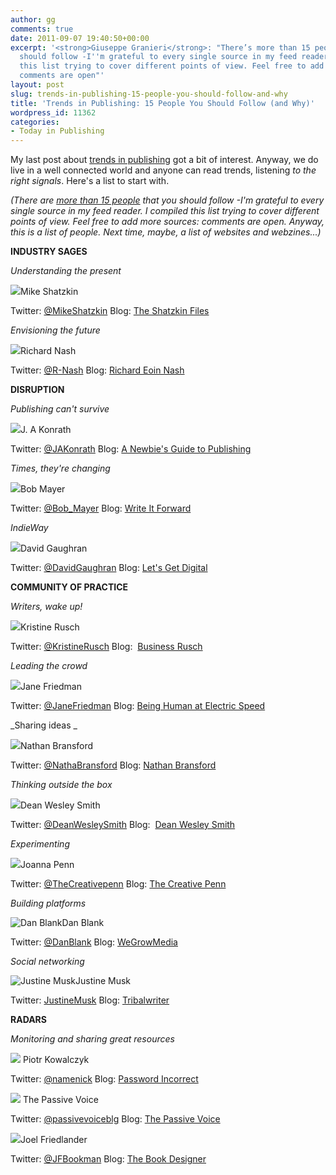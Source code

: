```yaml
---
author: gg
comments: true
date: 2011-09-07 19:40:50+00:00
excerpt: '<strong>Giuseppe Granieri</strong>: "There’s more than 15 people that you
  should follow -I''m grateful to every single source in my feed reader. I compiled
  this list trying to cover different points of view. Feel free to add more sources:
  comments are open"'
layout: post
slug: trends-in-publishing-15-people-you-should-follow-and-why
title: 'Trends in Publishing: 15 People You Should Follow (and Why)'
wordpress_id: 11362
categories:
- Today in Publishing
---
```


My last post about [trends in publishing](http://www.40kbooks.com/?p=11093) got a bit of interest. Anyway, we do live in a well connected world and anyone can read trends, listening _to the right signals_. Here's a list to start with.

_(There are [more than 15 people](http://twitter.com/#!/gg/trends-in-publishing) that you should follow -I'm grateful to every single source in my feed reader. I compiled this list trying to cover different points of view. Feel free to add more sources: comments are open.
Anyway, this is a list of people. Next time, maybe, a list of websites and webzines...)_

**INDUSTRY SAGES**

_Understanding the present_

![](http://www.40kbooks.com/wp-content/uploads/1.-Mike-Shatzkin.jpg)Mike Shatzkin

Twitter: [@MikeShatzkin](http://twitter.com/#!/MikeShatzkin)
Blog: [The Shatzkin Files](http://www.idealog.com/blog)

_Envisioning the future_

![](http://www.40kbooks.com/wp-content/uploads/2.-Richard-Nash.jpg)Richard Nash

Twitter: [@R-Nash](http://twitter.com/#!/R_Nash)
Blog: [Richard Eoin Nash](http://www.rnash.com/)

**DISRUPTION**

_Publishing can't survive_

![](http://www.40kbooks.com/wp-content/uploads/3.-JA-Konrath.jpg)J. A Konrath

Twitter: [@JAKonrath](http://twitter.com/#!/jakonrath)
Blog: [A Newbie's Guide to Publishing](http://jakonrath.blogspot.com/)

_Times, they're changing_

![](http://www.40kbooks.com/wp-content/uploads/4.-Bob-Mayer.jpg)Bob Mayer

Twitter: [@Bob_Mayer](http://twitter.com/#!/bob_mayer)
Blog: [Write It Forward](http://writeitforward.wordpress.com/)

_IndieWay_

![](http://www.40kbooks.com/wp-content/uploads/5.-David-gaughran.jpg)David Gaughran

Twitter: [@DavidGaughran](http://twitter.com/#!/DavidGaughran)
Blog: [Let's Get Digital](http://davidgaughran.wordpress.com/)

**COMMUNITY OF PRACTICE**

_Writers, wake up!_

![](http://www.40kbooks.com/wp-content/uploads/6.-Kristine-Rusch.jpg)Kristine Rusch

Twitter: [@KristineRusch](http://twitter.com/#!/kristinerusch)
Blog:  [Business Rusch](http://kriswrites.com/business-rusch-table-of-contents/)

_Leading the crowd_

![](http://www.40kbooks.com/wp-content/uploads/11.-Jane-Friedman.jpg)Jane Friedman

Twitter: [@JaneFriedman](http://twitter.com/#!/JaneFriedman)
Blog: [Being Human at Electric Speed](http://janefriedman.com/)

_Sharing ideas
_

![](http://www.40kbooks.com/wp-content/uploads/7.-Nathan-Bransford.jpg)Nathan Bransford

Twitter: [@NathaBransford](http://twitter.com/#!/nathanbransford)
Blog: [Nathan Bransford](http://blog.nathanbransford.com/)

_Thinking outside the box_

![](http://www.40kbooks.com/wp-content/uploads/8.-Dean-Wesley-Smith.jpg)Dean Wesley Smith

Twitter: [@DeanWesleySmith](http://twitter.com/#!/deanwesleysmith)
Blog:  [Dean Wesley Smith](http://www.deanwesleysmith.com/)

_Experimenting_

![](http://www.40kbooks.com/wp-content/uploads/12.-Joanna-Penn.jpg)Joanna Penn

Twitter: [@TheCreativepenn](http://twitter.com/#!/thecreativepenn)
Blog: [The Creative Penn](http://www.thecreativepenn.com/)

_Building platforms_

![Dan Blank](http://www.40kbooks.com/wp-content/uploads/14.-Dan-Blank.jpg)Dan Blank

Twitter: [@DanBlank](http://www.twitter.com/danBlank)
Blog: [WeGrowMedia](http://WeGrowMedia.com/)

_Social networking_

![Justine Musk](http://www.40kbooks.com/wp-content/uploads/15-Justine-Musk.jpg)Justine Musk

Twitter: [JustineMusk](http://twitter.com/#!/justinemusk)
Blog: [Tribalwriter](http://tribalwriter.com/)

**RADARS**

_Monitoring and sharing great resources_

![](http://www.40kbooks.com/wp-content/uploads/9.-Piotr-Kowalczyk.jpg) Piotr Kowalczyk

Twitter: [@namenick](http://twitter.com/#!/namenick)
Blog: [Password Incorrect](http://www.passwordincorrect.com/)

![](http://www.40kbooks.com/wp-content/uploads/10.-Passive-Voice.jpg) The Passive Voice

Twitter: [@passivevoiceblg](http://twitter.com/#!/passivevoiceblg)
Blog: [The Passive Voice](http://www.thepassivevoice.com/)

![](http://www.40kbooks.com/wp-content/uploads/13.-Joel-Friedlander.jpg)Joel Friedlander

Twitter: [@JFBookman](http://twitter.com/#!/jfbookman)
Blog: [The Book Designer](http://www.thebookdesigner.com/)


